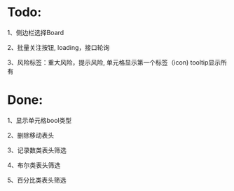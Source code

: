 # Todo:
  1、侧边栏选择Board
  
  2、批量关注按钮, loading，接口轮询
  
  3、风险标签：重大风险，提示风险, 单元格显示第一个标签（icon) tooltip显示所有

# Done:
  1、显示单元格bool类型
  
  2、删除移动表头
  
  3、记录数类表头筛选
  
  4、布尔类表头筛选
  
  5、百分比类表头筛选
